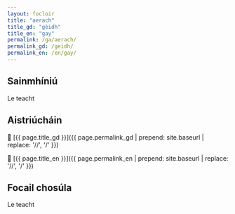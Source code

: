 ```yaml
---
layout: focloir
title: "aerach"
title_gd: "gèidh"
title_en: "gay"
permalink: /ga/aerach/
permalink_gd: /geidh/
permalink_en: /en/gay/
---
```


## Sainmhíniú

Le teacht

## Aistriúcháin

🏴󠁧󠁢󠁳󠁣󠁴󠁿 [{{ page.title_gd }}]({{ page.permalink_gd | prepend: site.baseurl | replace: '//', '/' }})

&#x1f3f4;&#xe0067;&#xe0062;&#xe0065;&#xe006e;&#xe0067;&#xe007f; [{{ page.title_en }}]({{ page.permalink_en | prepend: site.baseurl | replace: '//', '/' }})

## Focail chosúla

Le teacht